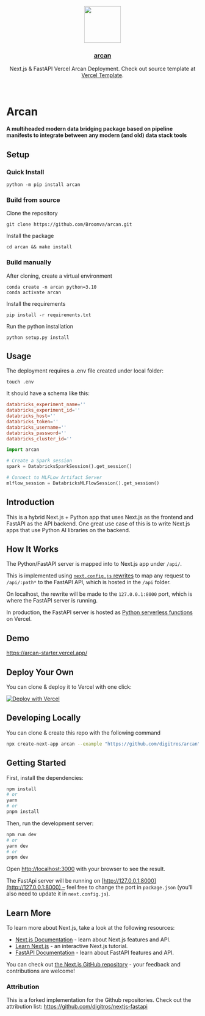 <p align="center">
  <a href="https://vercel.com/broomva/arcan">
    <img src="https://assets.vercel.com/image/upload/v1588805858/repositories/vercel/logo.png" height="96">
    <h3 align="center">arcan</h3>
  </a>
</p>

<p align="center">Next.js & FastAPI Vercel Arcan Deployment. Check out source template at <a href="https://github.com/digitros/nextjs-fastapi">Vercel Template</a>.</p>

<br/>

# Arcan
**A multiheaded modern data bridging package based on pipeline manifests to integrate between any modern (and old) data stack tools**


## Setup

### Quick Install

```shell
python -m pip install arcan
```

### Build from source

Clone the repository

```shell
git clone https://github.com/Broomva/arcan.git
```

Install the package

``` shell
cd arcan && make install
```

### Build manually

After cloning, create a virtual environment

```shell
conda create -n arcan python=3.10
conda activate arcan
```

Install the requirements

```shell
pip install -r requirements.txt
```

Run the python installation

```shell
python setup.py install
```

## Usage

The deployment requires a .env file created under local folder:

```shell
touch .env
```

It should have a schema like this:

```toml
databricks_experiment_name=''
databricks_experiment_id=''
databricks_host=''
databricks_token=''
databricks_username=''
databricks_password=''
databricks_cluster_id=''
```

```python
import arcan 

# Create a Spark session
spark = DatabricksSparkSession().get_session()

# Connect to MLFLow Artifact Server
mlflow_session = DatabricksMLFlowSession().get_session()
```



## Introduction

This is a hybrid Next.js + Python app that uses Next.js as the frontend and FastAPI as the API backend. One great use case of this is to write Next.js apps that use Python AI libraries on the backend.

## How It Works

The Python/FastAPI server is mapped into to Next.js app under `/api/`.

This is implemented using [`next.config.js` rewrites](https://github.com/digitros/arcan/blob/main/next.config.js) to map any request to `/api/:path*` to the FastAPI API, which is hosted in the `/api` folder.

On localhost, the rewrite will be made to the `127.0.0.1:8000` port, which is where the FastAPI server is running.

In production, the FastAPI server is hosted as [Python serverless functions](https://vercel.com/docs/concepts/functions/serverless-functions/runtimes/python) on Vercel.

## Demo

https://arcan-starter.vercel.app/

## Deploy Your Own

You can clone & deploy it to Vercel with one click:

[![Deploy with Vercel](https://vercel.com/button)](https://vercel.com/new/clone?repository-url=https%3A%2F%2Fgithub.com%2Fdigitros%2Farcan%2Ftree%2Fmain)

## Developing Locally

You can clone & create this repo with the following command

```bash
npx create-next-app arcan --example "https://github.com/digitros/arcan"
```

## Getting Started

First, install the dependencies:

```bash
npm install
# or
yarn
# or
pnpm install
```

Then, run the development server:

```bash
npm run dev
# or
yarn dev
# or
pnpm dev
```

Open [http://localhost:3000](http://localhost:3000) with your browser to see the result.

The FastApi server will be running on [http://127.0.0.1:8000](http://127.0.0.1:8000) – feel free to change the port in `package.json` (you'll also need to update it in `next.config.js`).

## Learn More

To learn more about Next.js, take a look at the following resources:

- [Next.js Documentation](https://nextjs.org/docs) - learn about Next.js features and API.
- [Learn Next.js](https://nextjs.org/learn) - an interactive Next.js tutorial.
- [FastAPI Documentation](https://fastapi.tiangolo.com/) - learn about FastAPI features and API.

You can check out [the Next.js GitHub repository](https://github.com/vercel/next.js/) - your feedback and contributions are welcome!

### Attribution
This is a forked implementation for the Github repositories. Check out the attribution list:
https://github.com/digitros/nextjs-fastapi